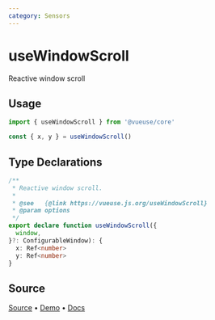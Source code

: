 ```yaml
---
category: Sensors
---
```


# useWindowScroll

Reactive window scroll

## Usage

```js
import { useWindowScroll } from '@vueuse/core'

const { x, y } = useWindowScroll()
```


<!--FOOTER_STARTS-->
## Type Declarations

```typescript
/**
 * Reactive window scroll.
 *
 * @see   {@link https://vueuse.js.org/useWindowScroll}
 * @param options
 */
export declare function useWindowScroll({
  window,
}?: ConfigurableWindow): {
  x: Ref<number>
  y: Ref<number>
}
```

## Source

[Source](https://github.com/vueuse/vueuse/blob/master/packages/core/useWindowScroll/index.ts) • [Demo](https://github.com/vueuse/vueuse/blob/master/packages/core/useWindowScroll/demo.vue) • [Docs](https://github.com/vueuse/vueuse/blob/master/packages/core/useWindowScroll/index.md)


<!--FOOTER_ENDS-->
